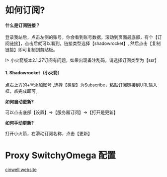 # 如何订阅?

#### 什么是订阅链接？

登录我站后，点击左侧的账号，你会看到账号数据，滚动到页面最底部，有个【订阅链接】，点击后就可以看到，链接类型选择【shadowrocket】, 然后点击【复制链接】即可复制到剪贴板。

!> 小火箭版本2.1.27订阅有问题，如果出现备注乱码，请选择订阅类型为【ssr】


#### 1. Shadowrocket（小火箭）

点右上方的+号添加账号 ,选择【类型】为Subscribe，粘贴订阅链接到URL输入框，点完成即可。

**如何自动更新?**

可以点击底部【设置】->【服务器订阅】->【打开是更新】

**如何手动更新?**

打开小火箭，右滑动订阅名称，点击【更新】


# Proxy SwitchyOmega 配置

[cinwell website](https://github.com/FelisCatus/SwitchyOmega/wiki/GFWList ':include :type=iframe width=100% height=500px')
